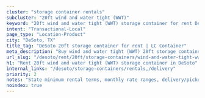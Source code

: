```yaml
---
cluster: "storage container rentals"
subcluster: "20ft wind and water tight (WWT)"
keyword: "20ft wind and water tight (WWT) storage container for rent DeSoto, TX"
intent: "Transactional-Local"
page_type: "Location-Product"
city: "DeSoto, TX"
title_tag: "DeSoto 20ft storage container for rent | LC Container"
meta_description: "Buy wind and water tight (WWT) 20ft storage container rent with local delivery in DeSoto, TX. LC Container — local Since 2003. Request a fast quote today."
url_slug: "/desoto/rent/20ft/storage-containers/wind-and-water-tight-wwt"
h1: "Rent 20ft wind and water tight (WWT) storage container in DeSoto"
internal_links: "/desoto/storage-containers/rentals,/delivery"
priority: 2
notes: "State minimum rental terms, monthly rate ranges, delivery/pickup fees, service area."
noindex: true
---
```


<!-- TODO: Add unique city/inventory copy, images, and internal links here. -->

